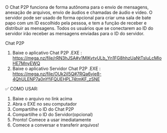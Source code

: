 O Chat P2P funciona de forma autônoma para o envio de mensagens, anexação de arquivos, envio de áudios e chamadas de áudio e vídeo.
O servidor pode ser usado de forma opcional para criar uma sala de bate papo com um ID escolhido pela pessoa, e tem a função de receber e distribuir as mensagens. 
Todos os usuários que se conectarem ao ID do servidor irão receber as mensagens enviadas para o ID do servidor. 

Chat P2P
1.   Baixe o aplicativo Chat P2P .EXE : https://mega.nz/file/rRN3hJSA#v1MlKvtvULb_Yn1FG8hhzUaNtTsIuLcMloHE7MnyEWQ
1.   Baixe o aplicativo Servidor Chat P2P .EXE : https://mega.nz/file/OUk2iI5Q#7RQa6vje8-4QhULENP7a0nYfiFQUEHPL74tmKF_zSNE

✅ COMO USAR:
1. Baixe o arquivo no link acima
2. Abra o EXE no seu computador
4. Compartilhe o ID do Chat P2P
5. Compartilhe o ID do Servidor(opcional)
6. Pronto! Comece a usar imediatamente
7. Comece a conversar e transferir arquivos!
